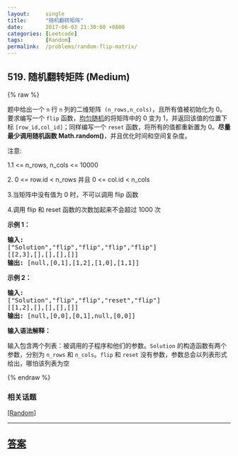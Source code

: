 ```yaml
---
layout:     single
title:      "随机翻转矩阵"
date:       2017-06-03 21:30:00 +0800
categories: [Leetcode]
tags:       [Random]
permalink:  /problems/random-flip-matrix/
---
```


## 519. 随机翻转矩阵 (Medium)

{% raw %}

<p>题中给出一个 <code>n</code> 行 <code>n</code> 列的二维矩阵<code> (n_rows,n_cols)</code>，且所有值被初始化为 0。要求编写一个 <code>flip</code> 函数，<a href="https://en.wikipedia.org/wiki/Discrete_uniform_distribution">均匀随机</a>的将矩阵中的 0 变为 1，并返回该值的位置下标 <code>[row_id,col_id]</code>；同样编写一个 <code>reset</code> 函数，将所有的值都重新置为 0。<strong>尽量最少调用随机函数 Math.random()</strong>，并且优化时间和空间复杂度。</p>

<p>注意:</p>

<p>1.1 &lt;= n_rows, n_cols &lt;= 10000</p>

<p>2. 0 &lt;= row.id &lt; n_rows 并且 0 &lt;= col.id &lt; n_cols</p>

<p>3.当矩阵中没有值为 0 时，不可以调用 flip 函数</p>

<p>4.调用 flip 和 reset 函数的次数加起来不会超过 1000 次</p>

<p><strong>示例 1：</strong></p>

<pre>
<strong>输入: 
</strong>[&quot;Solution&quot;,&quot;flip&quot;,&quot;flip&quot;,&quot;flip&quot;,&quot;flip&quot;]
[[2,3],[],[],[],[]]
<strong>输出: </strong>[null,[0,1],[1,2],[1,0],[1,1]]
</pre>

<p><strong>示例 2：</strong></p>

<pre>
<strong>输入: 
</strong>[&quot;Solution&quot;,&quot;flip&quot;,&quot;flip&quot;,&quot;reset&quot;,&quot;flip&quot;]
[[1,2],[],[],[],[]]
<strong>输出: </strong>[null,[0,0],[0,1],null,[0,0]]</pre>

<p><strong>输入语法解释：</strong></p>

<p>输入包含两个列表：被调用的子程序和他们的参数。<code>Solution</code> 的构造函数有两个参数，分别为 <code>n_rows</code> 和 <code>n_cols</code>。<code>flip</code>&nbsp;和 <code>reset</code> 没有参数，参数总会以列表形式给出，哪怕该列表为空</p>

{% endraw %}

### 相关话题
  [[Random](https://github.com/openset/leetcode/tree/master/tag/random/README.md)]

---

## [答案](https://github.com/openset/leetcode/tree/master/problems/random-flip-matrix)
